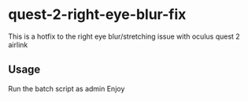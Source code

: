 # quest-2-right-eye-blur-fix
This is a hotfix to the right eye blur/stretching issue with oculus quest 2 airlink

## Usage
Run the batch script as admin
Enjoy